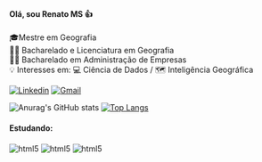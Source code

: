 #### Olá, sou Renato MS 👍

🎓Mestre em Geografia </br>
 👨‍🎓 Bacharelado e Licenciatura em Geografia </br>
 👨‍🎓 Bacharelado em Administração de Empresas </br>
💡 Interesses em: 💻 Ciência de Dados / 🗺️ Inteligência Geográfica

[![Linkedin](https://img.shields.io/badge/LinkedIn-0077B5?style=for-the-badge&logo=linkedin&logoColor=white)](https://www.linkedin.com/in/renato-morgado-soares-b8a66a41/)
[![Gmail](https://img.shields.io/badge/Gmail-D14836?style=for-the-badge&logo=gmail&logoColor=white)](renmorgado21@gmail.com)

![Anurag's GitHub stats](https://github-readme-stats.vercel.app/api?username=renmorgado&show_icons=true&theme=gruvbox)
[![Top Langs](https://github-readme-stats.vercel.app/api/top-langs/?username=renmorgado&layout=compact)](https://github.com/anuraghazra/github-readme-stats)

#### Estudando:
<div style="display: inline_block">
 <img align="center" alt="html5" src="https://img.shields.io/badge/Python-3776AB?style=for-the-badge&logo=python&logoColor=white" />
 <img align="center" alt="html5" src="https://img.shields.io/badge/R-276DC3?style=for-the-badge&logo=r&logoColor=white" />
 <img align="center" alt="html5" src="https://img.shields.io/badge/PostgreSQL-316192?style=for-the-badge&logo=postgresql&logoColor=white" />
</div>

